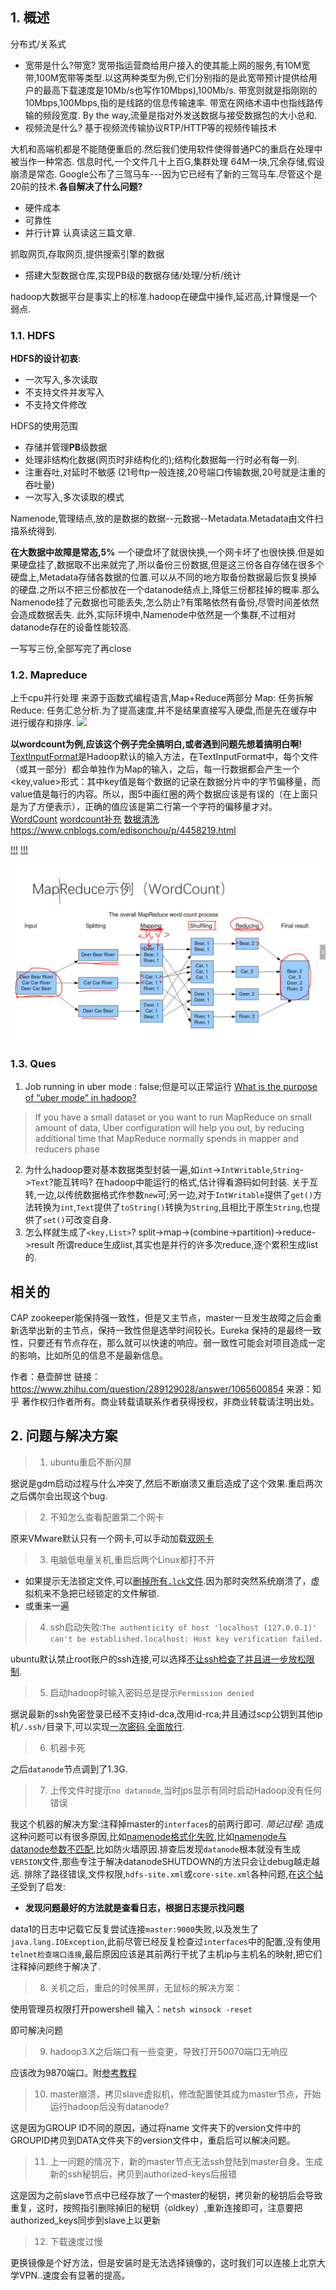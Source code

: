 ## 1. 概述
分布式/关系式
- 宽带是什么?带宽?
宽带指运营商给用户接入的使其能上网的服务,有10M宽带,100M宽带等类型.以这两种类型为例,它们分别指的是此宽带预计提供给用户的最高下载速度是10Mb/s也写作10Mbps),100Mb/s.
带宽则就是指刚刚的10Mbps,100Mbps,指的是线路的信息传输速率.
带宽在网络术语中也指线路传输的频段宽度.
By the way,流量是指对外发送数据与接受数据包的大小总和.
- 视频流是什么?
基于视频流传输协议RTP/HTTP等的视频传输技术

大机和高端机都是不能随便重启的.然后我们使用软件使得普通PC的重启在处理中被当作一种常态.
信息时代,一个文件几十上百G,集群处理
64M一块,冗余存储,假设崩溃是常态.
Google公布了三驾马车---因为它已经有了新的三驾马车.尽管这个是20前的技术.**各自解决了什么问题?**
- 硬件成本
- 可靠性
- 并行计算
认真读这三篇文章.

抓取网页,存取网页,提供搜索引擎的数据
- 搭建大型数据仓库,实现PB级的数据存储/处理/分析/统计

hadoop大数据平台是事实上的标准.hadoop在硬盘中操作,延迟高,计算慢是一个弱点.

### 1.1. HDFS
**HDFS的设计初衷**:
- 一次写入,多次读取
- 不支持文件并发写入
- 不支持文件修改

HDFS的使用范围
- 存储并管理**PB**级数据
- 处理非结构化数据(网页时非结构化的);结构化数据每一行时必有每一列.
- 注重吞吐,对延时不敏感
(21号ftp一般连接,20号端口传输数据,20号就是注重的吞吐量)
- 一次写入,多次读取的模式

Namenode,管理结点,放的是数据的数据--元数据--Metadata.Metadata由文件扫描系统得到.

**在大数据中故障是常态,5%**
一个硬盘坏了就很快换,一个网卡坏了也很快换.但是如果硬盘挂了,数据取不出来就完了,所以备份三份数据,但是这三份各自存储在很多个硬盘上,Metadata存储各数据的位置.可以从不同的地方取备份数据最后恢复换掉的硬盘.之所以不把三份都放在一个datanode结点上,降低三份都挂掉的概率.那么Namenode挂了元数据也可能丢失,怎么防止?有策略依然有备份,尽管时间差依然会造成数据丢失.
此外,实际环境中,Namenode中依然是一个集群,不过相对datanode存在的设备性能较高.

一写写三份,全部写完了再close

### 1.2. Mapreduce
上千cpu并行处理
来源于函数式编程语言,Map+Reduce两部分
Map: 任务拆解
Reduce: 任务汇总分析.为了提高速度,并不是结果直接写入硬盘,而是先在缓存中进行缓存和排序.
![](https://images2015.cnblogs.com/blog/923309/201604/923309-20160406215236172-340369929.jpg)

**以wordcount为例,应该这个例子完全搞明白,或者遇到问题先想着搞明白啊!**
[TextInputFormat](https://www.cnblogs.com/pengyingzhi/p/5361008.html)是Hadoop默认的输入方法，在TextInputFormat中，每个文件（或其一部分）都会单独作为Map的输入，之后，每一行数据都会产生一个<key,value>形式：其中key值是每个数据的记录在数据分片中的字节偏移量，而value值是每行的内容。所以，图5中画红圈的两个数据应该是有误的（在上面只是为了方便表示），正确的值应该是第二行第一个字符的偏移量才对。
[WordCount](https://www.cnblogs.com/huxinga/p/6939896.html)
[wordcount补充](https://blog.csdn.net/xiaoxiaolove_i/article/details/98737608?depth_1-utm_source=distribute.pc_relevant.none-task-blog-BlogCommendFromBaidu-1&utm_source=distribute.pc_relevant.none-task-blog-BlogCommendFromBaidu-1)
[数据清洗](https://blog.csdn.net/xiaoxiaolove_i/article/details/98737608?depth_1-utm_source=distribute.pc_relevant.none-task-blog-BlogCommendFromBaidu-1&utm_source=distribute.pc_relevant.none-task-blog-BlogCommendFromBaidu-1)
https://www.cnblogs.com/edisonchou/p/4458219.html

[!!!](https://www.cnblogs.com/zjfstudio/p/3887551.html)
[!!!](https://www.cnblogs.com/xia520pi/archive/2012/05/16/2504205.html#_label4)


![映射-洗牌-重组](_v_images/20200227084436177_31314.png)
### 1.3. Ques
1. Job running in uber mode : false;但是可以正常运行
[What is the purpose of “uber mode” in hadoop?](https://stackoverflow.com/questions/30284237/what-is-the-purpose-of-uber-mode-in-hadoop)
>If you have a small dataset or you want to run MapReduce on small amount of data, Uber configuration will help you out, by reducing additional time that MapReduce normally spends in mapper and reducers phase

2. 为什么hadoop要对基本数据类型封装一遍,如`int`->`IntWritable`,`String`->`Text`?能互转吗?
在hadoop中能运行的格式,估计得看源码如何封装.
关于互转,一边,以传统数据格式作参数`new`可;另一边,对于`IntWritable`提供了`get()`方法转换为`int`,`Text`提供了`toString()`转换为`String`,且相比于原生`String`,也提供了`set()`可改变自身.
3. 怎么样就生成了`<key,List>`?
split->map->(combine->partition)->reduce->result
所谓reduce生成list,其实也是并行的许多次reduce,逐个累积生成list的.

## 相关的
CAP
zookeeper能保持强一致性，但是又主节点，master一旦发生故障之后会重新选举出新的主节点，保持一致性但是选举时间较长。Eureka 保持的是最终一致性，只要还有节点存在，那么就可以快速的响应。弱一致性可能会对项目造成一定的影响，比如所见的信息不是最新信息。

作者：悬壶醉世
链接：https://www.zhihu.com/question/289129028/answer/1065600854
来源：知乎
著作权归作者所有。商业转载请联系作者获得授权，非商业转载请注明出处。
## 2. 问题与解决方案
>1. ubuntu重启不断闪屏

据说是gdm启动过程与什么冲突了,然后不断崩溃又重启造成了这个效果.重启两次之后偶尔会出现这个bug.
>2. 不知怎么查看配置第二个网卡

原来VMware默认只有一个网卡,可以手动加载[双网卡](https://blog.csdn.net/weixin_43291687/article/details/82863419?depth_1-utm_source=distribute.pc_relevant.none-task&utm_source=distribute.pc_relevant.none-task)
>3. 电脑低电量关机,重启后两个Linux都打不开

- 如果提示无法锁定文件,可以[删掉所有`.lck`文件](https://www.jianshu.com/p/be7e523678ba).因为那时突然系统崩溃了，虚拟机来不急把已经锁定的文件解锁.
- 或重来一遍

>4. ssh启动失败:`The authenticity of host 'localhost (127.0.0.1)' can't be established.localhost: Host key verification failed.`

ubuntu默认禁止root账户的ssh连接,可以选择[不让ssh检查了](https://blog.csdn.net/stpeace/article/details/79426471)[并且进一步放松限制](https://www.cnblogs.com/hmy-blog/p/6500909.html).

>5. 启动hadoop时输入密码总是提示`Permission denied`

据说最新的ssh免密登录已经不支持id-dca,改用id-rca;并且通过scp公钥到其他ip机`/.ssh/`目录下,可以实现[一次密码,全面放行](https://blog.csdn.net/situliang/article/details/72904449?depth_1-utm_source=distribute.pc_relevant.none-task&utm_source=distribute.pc_relevant.none-task).


>6. 机器卡死

之后`datanode`节点调到了1.3G.

>7. 上传文件时提示`no datanode`,当时jps显示有同时启动Hadoop没有任何错误

我这个机器的解决方案:注释掉master的`interfaces`的前两行即可.
*简记过程:*
造成这种问题可以有很多原因,比如[namenode格式化失败](https://www.cnblogs.com/zwgblog/p/6064022.html),比如[namenode与datanode参数不匹配](https://blog.csdn.net/qq_43193797/article/details/85674720),比如防火墙原因.排查后发现`datanode`根本就没有生成`VERSION`文件,那些专注于解决datanodeSHUTDOWN的方法只会让debug越走越远.
排除了路径错误,文件权限,`hdfs-site.xml`或`core-site.xml`各种问题,在[这个帖子](https://blog.csdn.net/fireblue1990/article/details/51096350?depth_1-utm_source=distribute.pc_relevant.none-task&utm_source=distribute.pc_relevant.none-task)受到了启发:
- **发现问题最好的方法就是查看日志，根据日志提示找问题**

data1的日志中记载它反复尝试连接`master:9000`失败,以及发生了`java.lang.IOException`,此前尽管已经反复检查过`interfaces`中的配置,没有使用`telnet检查端口连接`,最后原因应该是其前两行干扰了主机ip与主机名的映射,把它们注释掉问题终于解决了.

>8. 关机之后，重启的时候黑屏，无鼠标的解决方案：

使用管理员权限打开powershell 输入：`netsh winsock -reset`

即可解决问题

>9. hadoop3.X之后端口有一些变更，导致打开50070端口无响应

应该改为9870端口。附[参考教程](https://blog.csdn.net/sinat_35045195/article/details/88774512)

>10. master崩溃，拷贝slave虚拟机，修改配置使其成为master节点，开始运行hadoop后没有datanode?

这是因为GROUP ID不同的原因，通过将name 文件夹下的version文件中的GROUPID拷贝到DATA文件夹下的version文件中，重启后可以解决问题。
>11. 上一问题的情况下，新的master节点无法ssh登陆到master自身。生成新的ssh秘钥后，拷贝到authorized-keys后报错

这是因为之前slave节点中已经存放了一个master的秘钥，拷贝新的秘钥后会导致重复，这时，按照指引删除掉旧的秘钥（oldkey）,重新连接即可，注意要把authorized_keys同步到slave上以更新

>12. 下载速度过慢

更换镜像是个好方法，但是安装时是无法选择镜像的，这时我们可以连接上北京大学VPN..速度会有显著的提高。


